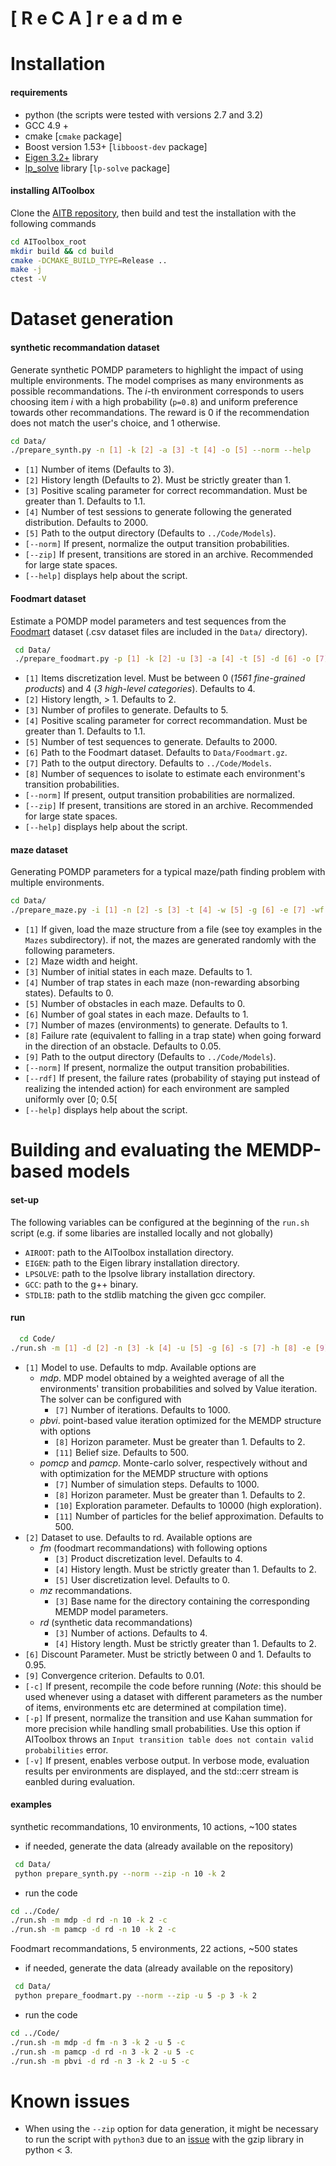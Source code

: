 # [ R e C A ]  r e a d   m e

# Installation

#### requirements
   * python (the scripts were tested with versions 2.7 and 3.2)
   * GCC 4.9 +
   * cmake [``cmake`` package]
   * Boost version 1.53+ [``libboost-dev`` package]
   * [Eigen 3.2+](http://eigen.tuxfamily.org/index.php?title=Main_Page) library
   * [lp_solve](http://lpsolve.sourceforge.net/5.5/) library [``lp-solve`` package]

#### installing AIToolbox
Clone the [AITB repository](https://github.com/Svalorzen/AI-Toolbox), then build and test the installation with the following commands

```bash
cd AIToolbox_root
mkdir build && cd build
cmake -DCMAKE_BUILD_TYPE=Release ..
make -j
ctest -V
```

# Dataset generation

#### synthetic recommandation dataset
Generate synthetic POMDP parameters to highlight the impact of using multiple environments. The model comprises as many environments as possible recommandations. The *i*-th environment corresponds to users choosing item *i* with a high probability (``p=0.8``) and uniform preference towards other recommandations.  The reward is 0 if the recommendation does not match the user's choice, and 1 otherwise.

  ```bash
  cd Data/
  ./prepare_synth.py -n [1] -k [2] -a [3] -t [4] -o [5] --norm --help
  ```

  * ``[1]`` Number of items (Defaults to 3).
  * ``[2]`` History length (Defaults to 2). Must be strictly greater than 1.
  * ``[3]`` Positive scaling parameter for correct recommandation. Must be greater than 1. Defaults to 1.1.
  * ``[4]`` Number of test sessions to generate following the generated distribution. Defaults to 2000.
  * ``[5]`` Path to the output directory (Defaults to ``../Code/Models``).
  * ``[--norm]`` If present, normalize the output transition probabilities.
  * ``[--zip]`` If present, transitions are stored in an archive. Recommended for large state spaces.
  * ``[--help]`` displays help about the script.

#### Foodmart dataset
 Estimate a POMDP model parameters and test sequences from the [Foodmart](https://github.com/neo4j-examples/neo4j-foodmart-dataset) dataset (.csv dataset files are included in the ``Data/`` directory).

 ```bash
  cd Data/
  ./prepare_foodmart.py -p [1] -k [2] -u [3] -a [4] -t [5] -d [6] -o [7] -D [8] --norm --help
```

  * ``[1]`` Items discretization level. Must be between 0 (*1561 fine-grained products*)  and 4 (*3 high-level categories*). Defaults to 4.
  * ``[2]`` History length, > 1. Defaults to 2.
  * ``[3]`` Number of profiles to generate. Defaults to 5.
  * ``[4]`` Positive scaling parameter for correct recommandation. Must be greater than 1. Defaults to 1.1.
  * ``[5]`` Number of test sequences to generate. Defaults to 2000.
  * ``[6]`` Path to the Foodmart dataset. Defaults to ``Data/Foodmart.gz``.
  * ``[7]`` Path to the output directory. Defaults to ``../Code/Models``.
  * ``[8]`` Number of sequences to isolate to estimate each environment's transition probabilities.
  * ``[--norm]`` If present, output transition probabilities are normalized.
  * ``[--zip]`` If present, transitions are stored in an archive. Recommended for large state spaces.
  * ``[--help]`` displays help about the script.

#### maze dataset
Generating POMDP parameters for a typical maze/path finding problem with multiple environments.

  ```bash
  cd Data/
  ./prepare_maze.py -i [1] -n [2] -s [3] -t [4] -w [5] -g [6] -e [7] -wf [8] -o [9] --rdf --help
  ```

  * ``[1]`` If given, load the maze structure from a file (see toy examples in the ``Mazes`` subdirectory). if not, the mazes are generated randomly with the following parameters.
  * ``[2]`` Maze width and height.
  * ``[3]`` Number of initial states in each maze. Defaults to 1.
  * ``[4]`` Number of trap states in each maze (non-rewarding absorbing states). Defaults to 0.
  * ``[5]`` Number of obstacles in each maze. Defaults to 0.
  * ``[6]`` Number of goal states in each maze. Defaults to 1.
  * ``[7]`` Number of mazes (environments) to generate. Defaults to 1.
  * ``[8]`` Failure rate (equivalent to falling in a trap state) when going forward in the direction of an obstacle. Defaults to 0.05.
  * ``[9]`` Path to the output directory (Defaults to ``../Code/Models``).
  * ``[--norm]`` If present, normalize the output transition probabilities.
  * ``[--rdf]`` If present, the failure rates (probability of staying put instead of realizing the intended action) for each environment are sampled uniformly over [0; 0.5[
  * ``[--help]`` displays help about the script.

# Building and evaluating the MEMDP-based models

#### set-up
The following variables can be configured at the beginning of the ``run.sh`` script (e.g. if some libaries are installed locally and not globally)
  * ``AIROOT``: path to the AIToolbox installation directory.
  * ``EIGEN``: path to the Eigen library installation directory.
  * ``LPSOLVE``: path to the lpsolve library installation directory.
  * ``GCC``: path to the g++ binary.
  * ``STDLIB``: path to the stdlib matching the given gcc compiler.

#### run
```bash
  cd Code/
./run.sh -m [1] -d [2] -n [3] -k [4] -u [5] -g [6] -s [7] -h [8] -e [9] -x [10] -b [11] -c -p -v
```

   * ``[1]`` Model to use. Defaults to mdp. Available options are
      * *mdp*. MDP model obtained by a weighted average of all the environments' transition probabilities and solved by Value iteration. The solver can be configured with
        * ``[7]`` Number of iterations. Defaults to 1000.
      * *pbvi*. point-based value iteration optimized for the MEMDP structure with options
        * ``[8]`` Horizon parameter. Must be greater than 1. Defaults to 2.
        * ``[11]`` Belief size. Defaults to  500.
      * *pomcp* and *pamcp*. Monte-carlo solver, respectively without and with optimization for the MEMDP structure with options
        * ``[7]`` Number of simulation steps. Defaults to 1000.
        * ``[8]`` Horizon parameter. Must be greater than 1. Defaults to 2.
        * ``[10]`` Exploration parameter. Defaults to 10000 (high exploration).
        * ``[11]`` Number of particles for the belief approximation. Defaults to  500.
   * ``[2]`` Dataset to use. Defaults to rd. Available options are
     * *fm* (foodmart recommandations) with following options
       * ``[3]`` Product discretization level. Defaults to 4.
       * ``[4]`` History length. Must be strictly greater than 1. Defaults to 2.
       * ``[5]`` User discretization level. Defaults to 0.
     * *mz* recommandations.
       * ``[3]`` Base name for the directory containing the corresponding MEMDP model parameters.
     * *rd* (synthetic data recommandations)
       * ``[3]`` Number of actions. Defaults to 4.
       * ``[4]`` History length. Must be strictly greater than 1. Defaults to 2.
   * ``[6]`` Discount Parameter. Must be strictly between 0 and 1. Defaults to 0.95.
   * ``[9]`` Convergence criterion. Defaults to 0.01.
   * ``[-c]`` If present, recompile the code before running (*Note*: this should be used whenever using a dataset with different parameters as the number of items, environments etc are determined at compilation time).
   * ``[-p]`` If present, normalize the transition and use Kahan summation for more precision while handling small probabilities. Use this option if AIToolbox throws an ``Input transition table does not contain valid probabilities`` error.
   * ``[-v]`` If present, enables verbose output. In verbose mode, evaluation results per environments are displayed, and the std::cerr stream is eanbled during evaluation.

#### examples
synthetic recommandations, 10 environments, 10 actions, ~100 states

  * if needed, generate the data (already available on the repository)
  ```bash
   cd Data/
   python prepare_synth.py --norm --zip -n 10 -k 2
  ```

  * run the code
  ```bash
  cd ../Code/
  ./run.sh -m mdp -d rd -n 10 -k 2 -c
  ./run.sh -m pamcp -d rd -n 10 -k 2 -c	
  ```

Foodmart recommandations, 5 environments, 22 actions, ~500 states

  * if needed, generate the data (already available on the repository)
  ```bash
   cd Data/
   python prepare_foodmart.py --norm --zip -u 5 -p 3 -k 2
  ```

  * run the code
  ```bash
  cd ../Code/
  ./run.sh -m mdp -d fm -n 3 -k 2 -u 5 -c
  ./run.sh -m pamcp -d rd -n 3 -k 2 -u 5 -c
  ./run.sh -m pbvi -d rd -n 3 -k 2 -u 5 -c	
  ```


# Known issues
  * When using the ``--zip`` option for data generation, it might be necessary to run the script with ``python3`` due to an [issue](https://bugs.python.org/issue23306) with the gzip library in python < 3.
